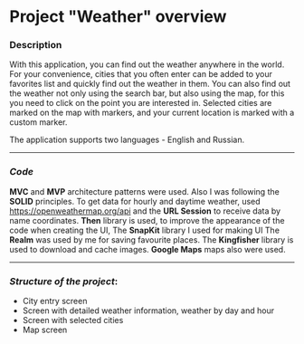 # Project "Weather" overview

### Description
With this application, you can find out the weather anywhere in the world. For your convenience, cities that you often enter can be added to your favorites list and quickly find out the weather in them. You can also find out the weather not only using the search bar, but also using the map, for this you need to click on the point you are interested in. Selected cities are marked on the map with markers, and your current location is marked with a custom marker.

The application supports two languages - English and Russian.
___
### _Code_
 __MVC__ and __MVP__ architecture patterns were used.
 Also I was following the __SOLID__ principles.
To get data for hourly and daytime weather, used https://openweathermap.org/api and the __URL Session__  to receive data by name coordinates.
__Then__ library is used, to improve the appearance of the code when creating the UI, 
The __SnapKit__ library I used for making UI
The __Realm__ was used by me for saving favourite places.
The __Kingfisher__ library is used to download and cache images.
__Google Maps__ maps also were used.

___
### _Structure of the project_:
* City entry screen
* Screen with detailed weather information, weather by day and hour
* Screen with selected cities
* Map screen
